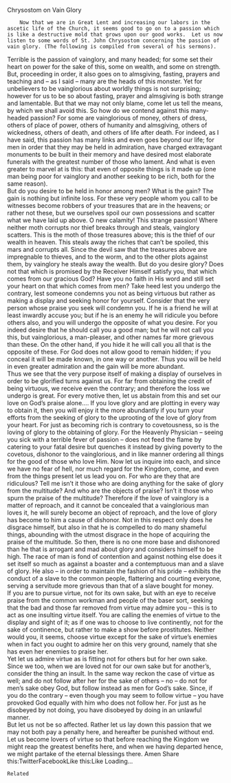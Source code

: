 Chrysostom on Vain Glory

		Now that we are in Great Lent and increasing our labors in the ascetic life of the Church, it seems good to go on to a passion which is like a destructive mold that grows upon our good works.  Let us now listen to some words of St. John Chrysostom concerning the passion of vain glory. (The following is compiled from several of his sermons).
Terrible is the passion of vainglory, and many headed; for some set their heart on power for the sake of this, some on wealth, and some on strength.  But, proceeding in order, it also goes on to almsgiving, fasting, prayers and teaching and – as I said – many are the heads of this monster. Yet for unbelievers to be vainglorious about worldly things is not surprising; however for us to be so about fasting, prayer and almsgiving is both strange and lamentable.  But that we may not only blame, come let us tell the means, by which we shall avoid this. So how do we contend against this many-headed passion?  For some are vainglorious of money, others of
dress, others of place of power, others of humanity and almsgiving, others
of wickedness, others of death, and others of life after death.  For indeed, as I have said, this passion has many links and even goes beyond our life; for men in order that they may be held in admiration, have charged extravagant monuments to be built in their memory and have desired most elaborate funerals with the greatest number of those who lament.  And what is even greater to marvel at is this:  that even of opposite things is it made up (one man being poor for vainglory and another seeking to be rich, both for the same reason).   
But do you desire to be held in honor among men?  What is the gain?  The gain is nothing but  infinite loss.  For these very people whom you call to be witnesses become robbers of your treasures that are in the heavens; or rather not these, but we ourselves spoil our own possessions and scatter what we have laid up above.  O new calamity!  This strange passion!  Where neither moth corrupts nor thief breaks through and steals, vainglory scatters.  This is the moth of those treasures above; this is the thief of our wealth in heaven. This steals away the riches that can’t be spoiled, this mars and corrupts all.  Since the devil saw that the treasures above are impregnable to thieves, and to the worm, and to the other plots against them, by vainglory he steals away the wealth. 
But do you desire glory?  Does not that which is promised by the Receiver Himself satisfy you, that which comes from our gracious God?   Have you no faith in His word and still set your heart on that which comes from men?  Take heed lest you undergo the contrary, lest someone condemns you not as being virtuous but rather as making a display and seeking honor for yourself.  Consider that the very person whose praise you seek will condemn you.  If he is a friend he will at least inwardly accuse you; but if he is an enemy he will ridicule you before others also, and you will undergo the opposite of what you desire.  For you indeed desire that he should call you a good man; but he will not call you this, but vainglorious, a man-pleaser, and other names far more grievous than these.  On the other hand, if you hide it he will call you all that is the opposite of these.  For God does not allow good to remain hidden; if you conceal it will be made known, in one way or another.  Thus you will be held in even greater admiration and the gain will be more abundant.  
Thus we see that the very purpose itself of making a display of ourselves in order to be glorified turns against us.  For far from obtaining the credit of being virtuous, we receive even the contrary; and therefore the loss we undergo is great.  For every motive then, let us abstain from this and set our love on God’s praise alone….
If you love glory and are plotting in every way to obtain it, then you will enjoy it the more abundantly if you turn your efforts from the seeking of glory to the uprooting of the love of glory from your heart.  For just as becoming rich is contrary to covetousness, so is the loving of glory to the obtaining of glory.  For the Heavenly Physician – seeing you sick with a terrible fever of passion – does not feed the flame by catering to your fatal desire but quenches it instead by giving poverty to the covetous, dishonor to the vainglorious, and in like manner ordering all things for the good of those who love Him.  Now let us inquire into each, and since we have no fear of hell, nor much regard for the Kingdom, come, and even from the things present let us lead you on.  For who are they that are ridiculous?  Tell me isn’t it those who are doing anything for the sake of glory from the multitude?  And who are the objects of praise?  Isn’t it those who spurn the praise of the multitude?  Therefore if the love of vainglory is a matter of reproach, and it cannot be concealed that a vainglorious man loves it, he will surely become an object of reproach, and the love of glory has become to him a cause of dishonor.  Not in this respect only does he disgrace himself, but also in that he is compelled to do many shameful things, abounding with the utmost disgrace in the hope of acquiring the praise of the multitude.  So then, there is no one more base and dishonored than he that is arrogant and mad about glory and considers himself to be high.  The race of man is fond of contention and against nothing else does it set itself so much as against a boaster and a contemptuous man and a slave of glory.  He also – in order to maintain the fashion of his pride – exhibits the conduct of a slave to the common people, flattering and courting everyone, serving a servitude more grievous than that of a slave bought for money.  
If you are to pursue virtue, not for its own sake, but with an eye to receive praise from the common workman and people of the baser sort, seeking that the bad and those far removed from virtue may admire you – this is to act as one insulting virtue itself. You are calling the enemies of virtue to the display and sight of it; as if one was to choose to live continently, not for the sake of continence, but rather to make a show before prostitutes.  Neither would you, it seems, choose virtue  except for the sake of virtue’s enemies when in fact you ought to admire her on this very ground, namely that she has even her enemies to praise her.   
Yet let us admire virtue as is fitting not for others but for her own sake.  Since we too, when we are loved not for our own sake but for another’s, consider the thing an insult.  In the same way reckon  the case of virtue as well; and do not follow after her for the sake of others – no – do not for men’s sake obey God, but follow instead as men for God’s sake.  Since, if you do the contrary – even though you may seem to follow virtue – you have provoked God equally with him who does not follow her.  For just as he disobeyed by not doing, you have disobeyed by doing in an unlawful manner.  
But let us not be so affected.  Rather let us lay down this passion that we may not both pay a penalty here, and hereafter be punished without end.  Let us become lovers of virtue so that before reaching the Kingdom we might reap the greatest benefits here, and when we having departed hence, we might partake of the eternal blessings there.  Amen 
Share this:TwitterFacebookLike this:Like Loading...

	Related
			